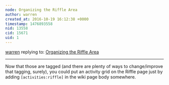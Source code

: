 ```yaml
---
node: Organizing the Riffle Area
author: warren
created_at: 2016-10-19 16:12:38 +0000
timestamp: 1476893558
nid: 13558
cid: 15671
uid: 1
---
```




[warren](../profile/warren) replying to: [Organizing the Riffle Area](../notes/pdhixenbaugh/10-13-2016/organizing-the-riffle-area)

----
Now that those are tagged (and there are plenty of ways to change/improve that tagging, surely), you could put an activity grid on the Riffle page just by adding `[activities:riffle]` in the wiki page body somewhere. 